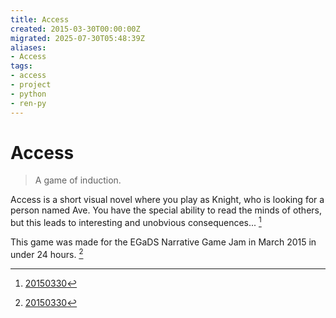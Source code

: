 ```yaml
---
title: Access
created: 2015-03-30T00:00:00Z
migrated: 2025-07-30T05:48:39Z
aliases:
- Access
tags:
- access
- project
- python
- ren-py
---
```


# Access

> A game of induction.

Access is a short visual novel where you play as Knight, who is looking for a person named Ave. You have the special ability to read the minds of others, but this leads to interesting and unobvious consequences... [^1]

This game was made for the EGaDS Narrative Game Jam in March 2015 in under 24 hours. [^1]

[^1]: [20150330](../entries/20150330.md)

